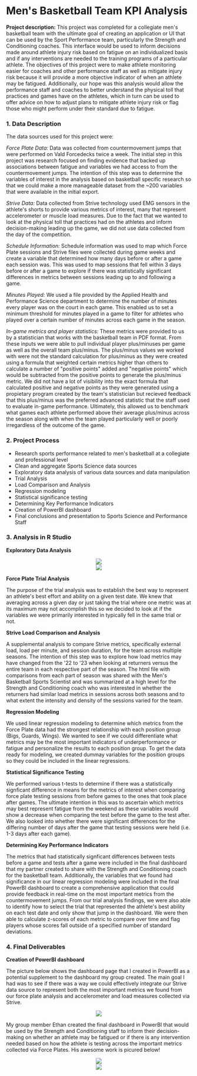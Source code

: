 # Men's Basketball Team KPI Analysis

**Project description:** This project was completed for a collegiate men's basketball team with the ultimate goal of creating an application or UI that can be used by the Sport Performance team, particularly the Strength and Conditioning coaches. This interface would be used to inform decisions made around athlete injury risk based on fatigue on an individualized basis and if any interventions are needed to the training programs of a particular athlete. The objectives of this project were to make athlete monitoring easier for coaches and other performance staff as well as mitigate injury risk because it will provide a more objective indicator of when an athlete may be fatigued. Additionally, our hope was this analysis would allow the performance staff and coaches to better understand the physical toll that practices and games have on the athletes, which in turn can be used to offer advice on how to adjust plans to mitigate athlete injury risk or flag those who might perform under their standard due to fatigue.

### 1. Data Description

The data sources used for this project were:

*Force Plate Data:* Data was collected from countermovement jumps that were performed on Vald Forcedecks twice a week. The initial step in this project was research focused on finding evidence that backed up associations between fatigue and variables we had access to from the countermovement jumps. The intention of this step was to determine the variables of interest in the analysis based on basketball specific research so that we could make a more manageable dataset from the ~200 variables that were available in the initial export.

*Strive Data:* Data collected from Strive technology used EMG sensors in the athlete's shorts to provide various metrics of interest, many that represent accelerometer or muscle load measures. Due to the fact that we wanted to look at the physical toll that practices had on the athletes and inform decision-making leading up the game, we did not use data collected from the day of the competition.

*Schedule Information:* Schedule information was used to map which Force Plate sessions and Strive files were collected during game weeks and create a variable that determined how many days before or after a game each session was. This was used to map sessions that fell within 3 days before or after a game to explore if there was statistically significant differences in metrics between sessions leading up to and following a game.

*Minutes Played:* We used a file provided by the Applied Health and Performance Science department to determine the number of minutes every player was on the court in each game. This enabled us to set a minimum threshold for minutes played in a game to filter for athletes who played over a certain number of minutes across each game in the season.

*In-game metrics and player statistics:* These metrics were provided to us by a statistician that works with the basketball team in PDF format. From these inputs we were able to pull individual player plus/minuses per game as well as the overall team plus/minus. The plus/minus values we worked with were not the standard calculation for plus/minus as they were created using a formula that weighted certain metrics higher than others to calculate a number of "positive points" added and "negative points" which would be subtracted from the positive points to generate the plus/minus metric. We did not have a lot of visibility into the exact formula that calculated positive and negative points as they were generated using a propietary program created by the team's statistician but recieved feedback that this plus/minus was the preferred advanced statistic that the staff used to evaluate in-game performance. Ultimately, this allowed us to benchmark what games each athlete performed above their average plus/minus across the season along with when the team played particularly well or poorly irregardless of the outcome of the game.

### 2. Project Process

* Research sports performance related to men's basketball at a collegiate and professional level
* Clean and aggregate Sports Science data sources
* Exploratory data analysis of various data sources and data manipulation
* Trial Analysis
* Load Comparison and Analysis
* Regression modeling
* Statistical significance testing
* Determining Key Performance Indicators
* Creation of PowerBI dashboard
* Final conclusions and presentation to Sports Science and Performance Staff

### 3. Analysis in R Studio

**Exploratory Data Analysis**

<center><img src="images/MBB_Peak_Power_BP.png"/></center>
<center><img src="images/MBB_PlusMinus_Score.png"/></center>

**Force Plate Trial Analysis**

The purpose of the trial analysis was to establish the best way to represent an athlete's best effort and ability on a given test date. We knew that averaging across a given day or just taking the trial where one metric was at its maximum may not accomplish this so we decided to look at if the variables we were primarily interested in typically fell in the same trial or not.

**Strive Load Comparison and Analysis**

A supplemental analysis to compare Strive metrics, specifically external load, load per minute, and session duration, for the team across multiple seasons. The intention of this step was to explore how load metrics may have changed from the '22 to '23 when looking at returners versus the entire team in each respective part of the season. The html file with comparisons from each part of season was shared with the Men's Basketball Sports Scientist and was summarized at a high level for the Strength and Conditioning coach who was interested in whether the returners had similar load metrics in sessions across both seasons and to what extent the intensity and density of the sessions varied for the team.

**Regression Modeling**

We used linear regression modeling to determine which metrics from the Force Plate data had the strongest relationship with each position group (Bigs, Guards, Wings). We wanted to see if we could differentiate what metrics may be the most important indicators of underperformance or fatigue and personalize the results to each position group. To get the data ready for modeling, we created dummay variables for the position groups so they could be included in the linear regressions.

**Statistical Significance Testing**

We performed various t-tests to determine if there was a statistically signficant difference in means for the metrics of interest when comparing force plate testing sessions from before games to the ones that took place after games. The ultimate intention in this was to ascertain which metrics may best represent fatigue from the weekend as these variables would show a decrease when comparing the test before the game to the test after. We also looked into whether there were significant differences for the differing number of days after the game that testing sessions were held (i.e. 1-3 days after each game).

**Determining Key Performance Indicators**

The metrics that had statistically signficant differences between tests before a game and tests after a game were included in the final dashboard that my partner created to share with the Strength and Conditioning coach for the basketball team. Additionally, the variables that we found had significance in our linear regression modeling were included in the final PowerBI dashboard to create a comprehensive application that could provide feedback in real-time on the most important metrics from the countermovement jumps. From our trial analysis findings, we were also able to identify how to select the trial that represented the athlete's best ability on each test date and only show that jump in the dashboard. We were then able to calculate z-scores of each metric to compare over time and flag players whose scores fall outside of a specified number of standard deviations.

### 4. Final Deliverables

**Creation of PowerBI dashboard**

The picture below shows the dashboard page that I created in PowerBI as a potential supplement to the dashboard my group created. The main goal I had was to see if there was a way we could effectively integrate our Strive data source to represent both the most important metrics we found from our force plate analysis and accelerometer and load measures collected via Strive.

<center><img src="images/MBB_Dashboard.png"/></center>

My group member Ethan created the final dashboard in PowerBI that would be used by the Strength and Conditioning staff to inform their decision-making on whether an athlete may be fatigued or if there is any intervention needed based on how the athlete is testing across the important metrics collected via Force Plates. His awesome work is picured below!

<center><img src="images/MBB_Dash_1.png"/></center>
<center><img src="images/MBB_Dash_2.png"/></center>

